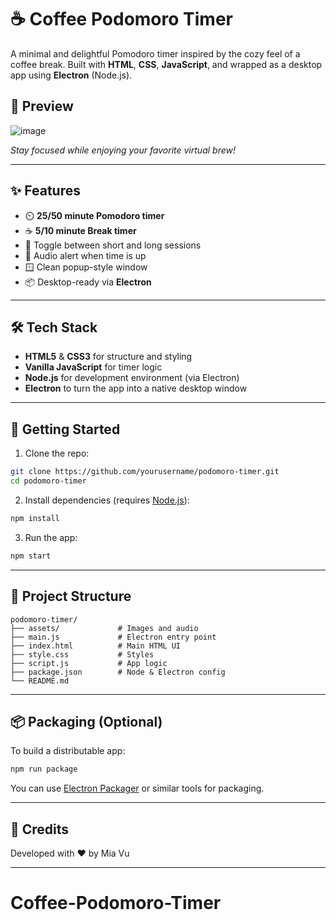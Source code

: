 
# ☕ Coffee Podomoro Timer

A minimal and delightful Pomodoro timer inspired by the cozy feel of a coffee break. Built with **HTML**, **CSS**, **JavaScript**, and wrapped as a desktop app using **Electron** (Node.js).

## 📸 Preview

![image](https://github.com/user-attachments/assets/68ae1dd3-2e65-407b-a22b-1a57f666ae11)


*Stay focused while enjoying your favorite virtual brew!*

---

## ✨ Features

* ⏲️ **25/50 minute Pomodoro timer**
* ☕ **5/10 minute Break timer**
* 🔁 Toggle between short and long sessions
* 🔔 Audio alert when time is up
* 🪟 Clean popup-style window 
* 📦 Desktop-ready via **Electron**

---

## 🛠️ Tech Stack

* **HTML5** & **CSS3** for structure and styling
* **Vanilla JavaScript** for timer logic
* **Node.js** for development environment (via Electron)
* **Electron** to turn the app into a native desktop window

---

## 🚀 Getting Started

1. Clone the repo:

```bash
git clone https://github.com/yourusername/podomoro-timer.git
cd podomoro-timer
```

2. Install dependencies (requires [Node.js](https://nodejs.org)):

```bash
npm install
```

3. Run the app:

```bash
npm start
```

---

## 📁 Project Structure

```
podomoro-timer/
├── assets/             # Images and audio
├── main.js             # Electron entry point
├── index.html          # Main HTML UI
├── style.css           # Styles
├── script.js           # App logic
├── package.json        # Node & Electron config
└── README.md
```

---

## 📦 Packaging (Optional)

To build a distributable app:

```bash
npm run package
```

You can use [Electron Packager](https://github.com/electron/electron-packager) or similar tools for packaging.

---

## 📌 Credits

Developed with ❤️ by Mia Vu

---


# Coffee-Podomoro-Timer
